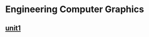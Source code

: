 Engineering Computer Graphics
==============================

## [unit1](https://github.com/conanxin/Notes/blob/master/Engineering%20Computer%20Graphics/unit1.rst) ##